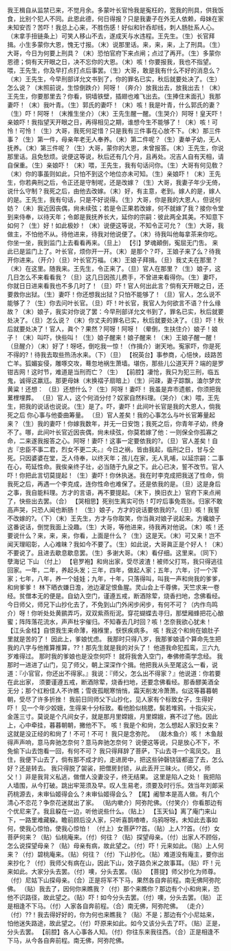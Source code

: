 <!-- { "loadSidebar": true } -->
我王楫自从监禁已来，不觉月余。多蒙叶长官怜我是寃枉的，宽我的刑具，供我饭食，比别个犯人不同。此恩此德，何日得报？只是我妻子在外无人依赖，母妹在家未知安否？苦吓！我总上心来，不胜伤感！好似和针呑却线，刺人肠肚系人心。（末拿手扭链条上）可笑人移山不去，遂成天与水违程。王先生。（生）长官拜揖。小生多蒙你大恩，愧无寸报。（末）说那里话。来，来，来，上了刑具。（生）大哥，今日为何要上刑具？（末）恐怕官府下来点闸；点过了再开。（生）多蒙你恩德；倘有天开眼之日，决不忘你的大恩。（末）咳！你要报我，我也不指望。喂，王先生，你及早打点打点后事罢。（生）大哥，敢是我有什么不好的消息么？（末）王先生，今早刑部详允文书到了，你的罪名已实，秋后就要处决了。（生）怎么说？（末照前说，生惊倒跌介）阿呀！（奔介）放我出去，放我出去！（末）王先生，你要那里去？你看，铜墙铁壁，插翅也难飞出去。（生捧住末面孔）我那妻吓！（末）我叶青。（生）郭氏的妻吓！（末）咳！我是叶青，什么郭氏的妻？（生）吓！阿呀！（末推生坐介）（末）王先生醒一醒。（生哭介）阿呀！皇天吓！亲娘吓！我指望天开眼之日，再得相见之期，谁想今生不能够了！（末）咳！可怜！可怜！（生）大哥，我死何足惜？只是我有三件事在心放不下。（末）那三件事？（生）第一件，母亲年老无人奉养。（末）第二件呢？（生）妻单子幼，无人抚养。（末）第三件呢？（生）大哥，蒙你的大恩，未曾报答。（末）王先生，你说那里话。且免愁烦。说便这等说，秋后还有几个月，且再处。况吉人自有天相，请自保重。（生）亲娘吓！（末）喂，王先生，我有句话问你。（生）大哥有何见敎？（末）你的事虽则如此，只怕不到这个地位亦未可知。（生）亲娘吓！（末）王先生，你若典刑之后，令正还是守制呢，还是改嫁？（生）大哥，我妻子年少无倚，说什么守制？我死之后，由他去改嫁。（末）好，有主意，老到。嫁人的是，嫁人的是。王先生，我有句话，只是不好说得。（生）大哥，你是我的大恩人，但说何妨？（未）我近因丧偶，尙未续弦；若是令正果若改嫁，何不就嫁了我？接你令堂到来侍奉，以待天年；令郞是我抚养长大，延你的宗嗣：彼此两全其美。不知意下如何？（生）好！如此极妙！（末）说便这等说，不知令正可允？（生）大哥，我做主，不怕他不从。待他进来，待我对他说便了。（末）待我叫他每拿茶来你吃。你坐一坐，我到监门上去看看再来。（旦上）
【引】梦魂顚倒，寃屈无门吿。
来此已是监门上了。叶长官，烦你开一开。（末）是那个？吓，王娘子来了么？待我开你进来。（开介）（旦）叶长官万福。（末）王娘子拜揖。（旦）我丈夫在那里？（末）在这里。随我来。王先生，令正来了。（旦）官人在那里？（生）娘子，这几日怎么不来看看我？（旦）这几日因孩儿费手，不曾进来看得你。（生）妻吓，你就日日进来看我也不多几时了！（旦）吓！官人何出此言？倘有天开眼之日，还要救你出狱。（生）妻吓！你还想我出狱？只怕不能够了！（旦）官人，怎么说不能够了？（生）你去问叶长官。（旦）吓！叶长官，我官人为何欲言不语？什么缘故？（末）娘子，我实对你说了罢：今早刑部详允文书到了，罪名已实，秋后就要处决了。（旦）怎么说？（末）你丈夫的罪名已实，秋后就要处决了。（旦）吓！秋后就要处决了！官人，眞个？果然？阿呀！阿呀！（晕倒，生扶住介）娘子！娘子！（末）叫吓，快些叫！（生）娘子醒来！娘子醒来！（末）王娘子醒一醒！（旦醒介）（末）好了！呀呸，倒吃我一惊！（作揖介）谢天地。寃家吓，你是死不得的?！待我去取些热汤水来。（下）（旦）
【祝英台】事参商，心悒怏，歧路苦亡羊。狐媚妄侵，雕啄交攻，蓦忽地祸生萧墙。堪伤，那些儿公道天开？端的是罗钳吉网！这时节，难道是当刑而亡？（生）
【前腔】凄怆，我只为犯三刑，临五鬼，诚得这羸尩。那更母妹（末换褶子扇暗上）（生）问疎，妻子踪飘，溘尔梦炊黄粱！还想：
（旦）还想什么？（生）阿呀！妻吓！
我虽是弃市遗骸，你须把我蔂梩埋葬。
（旦）官人，这个何消分付？奴家自然料理。（哭介）（末）喂，王先生，把我的说话也说说。（生）是了。吓，妻吓！此间叶长官是我的大恩人，倘我死之后
你心事与他委曲筹量。
（旦）官人差矣！我的心事怎么与叶长官筹量起来？（生）我的妻吓！你嫁我数年，并无一日安饱；我死之后，你青年子幼，终身不了。哪，此间叶长官近因丧偶，尙未续弦，你莫若嫁了他：一则保全你孤寡之命，二来遂我报答之心。阿呀！妻吓！这事一定要依我的?。（旦）官人差矣！自古『忠臣不事二君，烈女不更二夫。』今日之祸，皆由我起，临刑之日，甘与仝死。只因婆婆在堂，乏人侍奉，以终天年；孩儿在家，无人乳哺，以延宗嗣：二事在心，苟延性命。我俟亲终子壮，必当随于九泉之下。此心已决，誓不改节。官人吓！你把此言切莫提起！（生）妻吓！你休执迷。我在时李克成把我送了性命，倘我死之后，再遇一个李克成，连你性命也难保了。还是依我的是。（旦）这是身后之事，我自能料理。方才的言语，再不要提起。（末下，换旧衣上）官府下来点闸了，快些出去罢。（合）
【哭相思】死别生离实可伤！叮咛后事免乖张。归家不敢高声哭，只恐人闻也断肠！
（生）娘子，方才的说话要依我的?。（旦）咳！我誓不改嫁的?。（下）（末）王先生，方才与你取笑，你当眞对娘子说起来。方纔娘子这番说话，倒觉我面上没趣。（生）大哥，等他进来，待我再对他说。（末）咳！还要说什么？来，来，来，你看，上面是什么？（生）这是天。（末）可又来！岂不闻天理昭彰，人心难昧？我如今不要了。（生）如此说，大哥眞正是个好人！（末）不要说了。且进去歇息歇息罢。（生）多谢大哥。（末）看仔细。这里来。（同下）
孽海记
下山
（付上）
【皂罗袍】和尙出家，受尽波渣！被师父打骂，我只得逃往回家。一年，二年，养起头发；三年，四年，做起人家；五年，六年，讨一个浑家；七年，八年，养一个娃娃；九年，十年，只落得叫，叫我一声和尙我的爹爹，和尙爹爹！
林下晒衣嫌日澹，池边濯足恨鱼腥。灵山会上千尊佛，天竺求来一卷经。贫僧本无的便是。自幼入空门，谨遵五戒，断酒除荤，烧香扫地，念佛看经。今日师父，师兄下山抄化去了，不免到山门外闲步闲步，有何不可？（内作鸟鸣介）呀！你听处处黄鹂弄巧，双双紫燕衔泥。穿花蝴蝶去寻归，那壁厢蜂把花心酿蜜；阵阵落花流水，声声杜宇催归。不知春去几时回？咳！怎奈我欲心犹未！
【江头金桂】自恨我生来命薄，襁褓里，恹恹疾病多。
咳！我这个和尙在娘肚子里就是苦的了！
因此上，爹娘忧虑。
我那时只得八岁，我那爹娘请个算命先生把我的八字与他推算推算，??！那先生就是我的对头了！
他道我命犯孤鸾，三六九岁难得过。
那时我的爹娘也是没奈何吓！
就将我舍入空门，奉佛修斋学念经。
我那时一进进了山门，见了师父，朝上深深作个揖。他把我从头至尾这么一看，说道：『小官官，你还出不得家。』我说：『师父，怎么出不得家？』他说道：你若要在此出家，
须要谨遵五戒，断酒除荤，烧香扫地，还要念佛看经。那香醪美酒全无分；那个红粉佳人不许瞧；雪夜孤眠寒悄悄，霜天削发冷萧萧。似这等暮暮朝朝，受尽了许多折挫！
我前日同师父下山抄化，见人家有个标致女子，生得好吓！
见一个年少姣娥，生得来十分标致。看他脸似桃腮，鬓若堆鸦，十指尖尖，金莲三寸。莫说是个凡间女子，就是那月里嫦娥，月里嫦娥，赛不过了他。因此上，心中牵挂，暮暮朝朝，撇他不下。
咳！我是个和尙，怎么想起人家妇女来？这就是没正经的和尙了！不可！不可！
我只是念弥陀。
（敲木鱼介）咳！
木鱼敲得声声响，意马奔驰怎奈何？意马奔驰怎奈何？
说便这等说，只是放心不下，不免偷下山去饱看一回，有何不可？
我只得拜辞了菩萨，下山去寻一个鸾凤交。
且住，我便下山去了，倘有那不成才的，走进房中，把这些钟磬铙钹都盗了去，怎么好？还是转去。
我只得脱了袈裟，把僧房封锁，从此丢开三昧火。〔师父，师父！〕非是我背义私逃，做僧人没妻没子，终无结果。
这里是陷人之处！
我把陷人墙围，从今打破。跳出牢笼须及早。叹人生易老，须要及时行乐。效当年刘郞采药桃源去，未审仙姬得会么？未审仙姬得会么？
【尾】阇黎本是高人做。有几个清心不恋花？争奈花迷就出了家。
（贴内嗽介）阿弥陀佛。（付笑介）你看那边有个优尼来了。我且躱在一边，听他说些什么。（贴上）
【玉天仙】离了庵门来山下，一路里难藏躱。瞻前顾后没人家，只听喜鹊喳喳，乌鸦呀呀。未知此去事如何，使我心惊怕，使我心惊怕！
（付上）女菩萨??首。（贴）上人??首。（付）女菩萨何来？（贴）仙桃庵来。（付）何往？（贴）探望母亲。（付）出家人不顾俗，怎么说探望母亲？（贴）母亲有病，故此望之。（付）吓！元来如此。（贴）上人何来？（付）碧桃庵来。（贴）何往？（付）下山抄化。（贴）难道没有庵主，要你出来抄化？（付）我师父有病在山，因此下山，效子路负米之故事耳。（贴）吓！元来如此。大家分头去罢。（付）噢，分头去罢。（贴）
【菩提】师父抄化为师尊。（付）尼姑下山探母亲。（合）正是将军不下马，果然各自奔前程。南无佛阿弥陀佛。
（贴）我去了，因何你来瞧我？（付）那个来瞧你？那边有个小和尙来，恐他不识路径，故此望之。（贴）吓！如今分头去罢。（付）噢，分头去罢。（贴）
正是相逢不下马。（付）人家各自奔前程。（合）南无佛，阿弥陀佛。
（走介）（付）??！我去得好好的，你为何也来瞧我？（贴）不是；那边有个小尼姑来，怕他迷失路途，故此望之。（付）吓原来如此。如今又该分头去了吓。（贴）正是，分头去罢。
【前腔】各人心事各人知。（付）你往东来我往西。（合）正是相逢不下马，从今各自奔前程。南无佛，阿弥陀佛。
